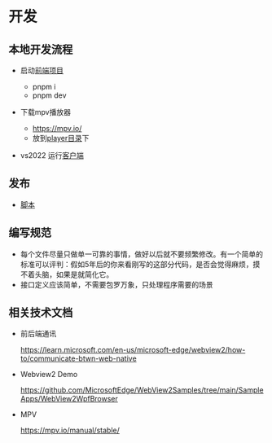 # 开发

## 本地开发流程

- 启动[前端项目](../src/giantapp-wallpaper-ui/)
  - pnpm i
  - pnpm dev

- 下载mpv播放器  
  - <https://mpv.io/>
  - 放到[player目录](../src/giantapp-wallpaper-client/Client/Assets/Player/)下  
- vs2022 运行[客户端](../src/giantapp-wallpaper-client/)

## 发布

- [脚本](../src/build/compile.ps1)

## 编写规范

- 每个文件尽量只做单一可靠的事情，做好以后就不要频繁修改。有一个简单的标准可以评判：假如5年后的你来看刚写的这部分代码，是否会觉得麻烦，摸不着头脑，如果是就简化它。
- 接口定义应该简单，不需要包罗万象，只处理程序需要的场景

## 相关技术文档

- 前后端通讯

  <https://learn.microsoft.com/en-us/microsoft-edge/webview2/how-to/communicate-btwn-web-native>

- Webview2 Demo

  <https://github.com/MicrosoftEdge/WebView2Samples/tree/main/SampleApps/WebView2WpfBrowser>

- MPV

  <https://mpv.io/manual/stable/>